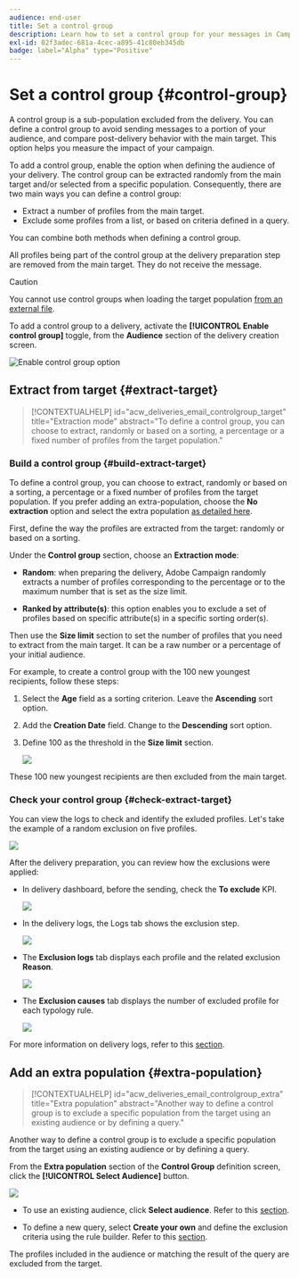 ```yaml
---
audience: end-user
title: Set a control group
description: Learn how to set a control group for your messages in Campaign Web UI
exl-id: 02f3adec-681a-4cec-a895-41c80eb345db
badge: label="Alpha" type="Positive"
---
```

# Set a control group {#control-group}

A control group is a sub-population excluded from the delivery. You can define a control group to avoid sending messages to a portion of your audience, and compare post-delivery behavior with the main target. This option helps you measure the impact of your campaign.

To add a control group, enable the option when defining the audience of your delivery. The control group can be extracted randomly from the main target and/or selected from a specific population. Consequently, there are two main ways you can define a control group:

* Extract a number of profiles from the main target.
* Exclude some profiles from a list, or based on criteria defined in a query.

You can combine both methods when defining a control group.

All profiles being part of the control group at the delivery preparation step are removed from the main target. They do not receive the message.

>[!CAUTION]
>
>You cannot use control groups when loading the target population [from an external file](file-audience.md).

To add a control group to a delivery, activate the **[!UICONTROL Enable control group]** toggle, from the **Audience** section of the delivery creation screen.

![Enable control group option](assets/control-group1.png)


## Extract from target {#extract-target}

>[!CONTEXTUALHELP]
>id="acw_deliveries_email_controlgroup_target"
>title="Extraction mode"
>abstract="To define a control group, you can choose to extract, randomly or based on a sorting, a percentage or a fixed number of profiles from the target population."


### Build a control group {#build-extract-target}

To define a control group, you can choose to extract, randomly or based on a sorting, a percentage or a fixed number of profiles from the target population. If you prefer adding an extra-population, choose the **No extraction** option and select the extra population [as detailed here](#extra-population).

First, define the way the profiles are extracted from the target: randomly or based on a sorting.

Under the **Control group** section, choose an **Extraction mode**:

* **Random**: when preparing the delivery, Adobe Campaign  randomly extracts a number of profiles corresponding to the percentage or to the maximum number that is set as the size limit.

* **Ranked by attribute(s)**: this option enables you to exclude a set of profiles based on specific attribute(s) in a specific sorting order(s).

Then use the **Size limit** section to set the number of profiles that you need to extract from the main target. It can be a raw number or a percentage of your initial audience.

For example, to create a control group with the 100 new youngest recipients, follow these steps:

1. Select the **Age** field as a sorting criterion. Leave the **Ascending** sort option. 
1. Add the **Creation Date** field. Change to the **Descending** sort option.
1. Define 100 as the threshold in the **Size limit** section.

    ![](assets/control-group2.png)

These 100 new youngest recipients are then excluded from the main target. 

### Check your control group {#check-extract-target}

You can view the logs to check and identify the exluded profiles. Let's take the example of a random exclusion on five profiles.

![](assets/control-group4.png)

After the delivery preparation, you can review how the exclusions were applied:

* In delivery dashboard, before the sending, check the **To exclude** KPI.

    ![](assets/control-group5.png)

* In the delivery logs, the Logs tab shows the exclusion step.

    ![](assets/control-group-sample-logs.png)


 * The **Exclusion logs** tab displays each profile and the related exclusion **Reason**.

    ![](assets/control-group6.png)

* The **Exclusion causes** tab displays the number of excluded profile for each typology rule.

    ![](assets/control-group7.png)

For more information on delivery logs, refer to this [section](../monitor/delivery-logs.md).

## Add an extra population {#extra-population}

>[!CONTEXTUALHELP]
>id="acw_deliveries_email_controlgroup_extra"
>title="Extra population"
>abstract="Another way to define a control group is to exclude a specific population from the target using an existing audience or by defining a query."

Another way to define a control group is to exclude a specific population from the target using an existing audience or by defining a query.

From the **Extra population** section of the **Control Group** definition screen, click the **[!UICONTROL Select Audience]** button.

![](assets/control-group3.png)

* To use an existing audience, click **Select audience**. Refer to this [section](add-audience.md). 

* To define a new query, select **Create your own** and define the exclusion criteria using the rule builder. Refer to this [section](segment-builder.md). 

The profiles included in the audience or matching the result of the query are excluded from the target.